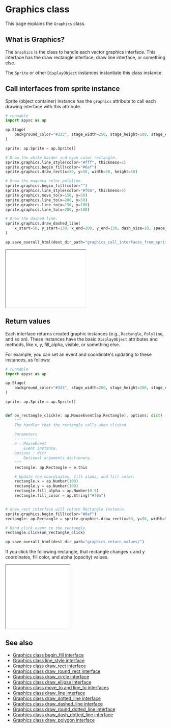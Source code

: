 # Graphics class

This page explains the `Graphics` class.

## What is Graphics?

The `Graphics` is the class to handle each vector graphics interface. This interface has the draw rectangle interface, draw line interface, or something else.

The `Sprite` or other `DisplayObject` instances instantiate this class instance.

## Call interfaces from sprite instance

Sprite (object container) instance has the `graphics` attribute to call each drawing interface with this attribute.

```py
# runnable
import apysc as ap

ap.Stage(
    background_color="#333", stage_width=250, stage_height=180, stage_elem_id="stage"
)

sprite: ap.Sprite = ap.Sprite()

# Draw the white border and cyan color rectangle.
sprite.graphics.line_style(color="#fff", thickness=5)
sprite.graphics.begin_fill(color="#0af")
sprite.graphics.draw_rect(x=50, y=50, width=50, height=50)

# Draw the magenta color polyline.
sprite.graphics.begin_fill(color="")
sprite.graphics.line_style(color="#f0a", thickness=5)
sprite.graphics.move_to(x=150, y=50)
sprite.graphics.line_to(x=200, y=50)
sprite.graphics.line_to(x=150, y=100)
sprite.graphics.line_to(x=200, y=100)

# Draw the dashed line.
sprite.graphics.draw_dashed_line(
    x_start=50, y_start=130, x_end=200, y_end=130, dash_size=10, space_size=5
)

ap.save_overall_html(dest_dir_path="graphics_call_interfaces_from_sprite_instance/")
```

<iframe src="static/graphics_call_interfaces_from_sprite_instance/index.html" width="250" height="180"></iframe>

## Return values

Each interface returns created graphic instances (e.g., `Rectangle`\, `Polyline`\, and so on). These instances have the basic `DisplayObject` attributes and methods, like x, y, fill_alpha, visible, or something else.

For example, you can set an event and coordinate's updating to these instances, as follows:

```py
# runnable
import apysc as ap

ap.Stage(
    background_color="#333", stage_width=200, stage_height=200, stage_elem_id="stage"
)

sprite: ap.Sprite = ap.Sprite()


def on_rectangle_click(e: ap.MouseEvent[ap.Rectangle], options: dict) -> None:
    """
    The handler that the rectangle calls when clicked.

    Parameters
    ----------
    e : MouseEvent
        Event instance.
    options : dict
        Optional arguments dictionary.
    """
    rectangle: ap.Rectangle = e.this

    # Update the coordinates, fill alpha, and fill color.
    rectangle.x = ap.Number(100)
    rectangle.y = ap.Number(100)
    rectangle.fill_alpha = ap.Number(0.5)
    rectangle.fill_color = ap.String("#f0a")


# drew_rect interface will return Rectangle instance.
sprite.graphics.begin_fill(color="#0af")
rectangle: ap.Rectangle = sprite.graphics.draw_rect(x=50, y=50, width=50, height=50)

# Bind click event to the rectangle.
rectangle.click(on_rectangle_click)

ap.save_overall_html(dest_dir_path="graphics_return_values/")
```

If you click the following rectangle, that rectangle changes x and y coordinates, fill color, and alpha (opacity) values.

<iframe src="static/graphics_return_values/index.html" width="200" height="200"></iframe>

## See also

- [Graphics class begin_fill interface](graphics_begin_fill.md)
- [Graphics class line_style interface](graphics_line_style.md)
- [Graphics class draw_rect interface](graphics_draw_rect.md)
- [Graphics class draw_round_rect interface](graphics_draw_round_rect.md)
- [Graphics class draw_circle interface](graphics_draw_circle.md)
- [Graphics class draw_ellipse interface](graphics_draw_ellipse.md)
- [Graphics class move_to and line_to interfaces](graphics_move_to_and_line_to.md)
- [Graphics class draw_line interface](graphics_draw_line.md)
- [Graphics class draw_dotted_line interface](graphics_draw_dotted_line.md)
- [Graphics class draw_dashed_line interface](graphics_draw_dashed_line.md)
- [Graphics class draw_round_dotted_line interface](graphics_draw_round_dotted_line.md)
- [Graphics class draw_dash_dotted_line interface](graphics_draw_dash_dotted_line.md)
- [Graphics class draw_polygon interface](graphics_draw_polygon.md)